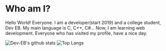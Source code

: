 # Who am I?
Hello World! Everyone.
I am a developer(start 2019) and a college student, Dev EB.
My main language is C, C++, C\#...
Now, I am learning web development.
Everyone who has visited my profile, have a nice day.

![Dev-EB's github stats](https://github-readme-stats.vercel.app/api?username=Dev-EB&theme=tokyonight)
![Top Langs](https://github-readme-stats.vercel.app/api/top-langs/?username=Dev-EB&theme=tokyonight)
